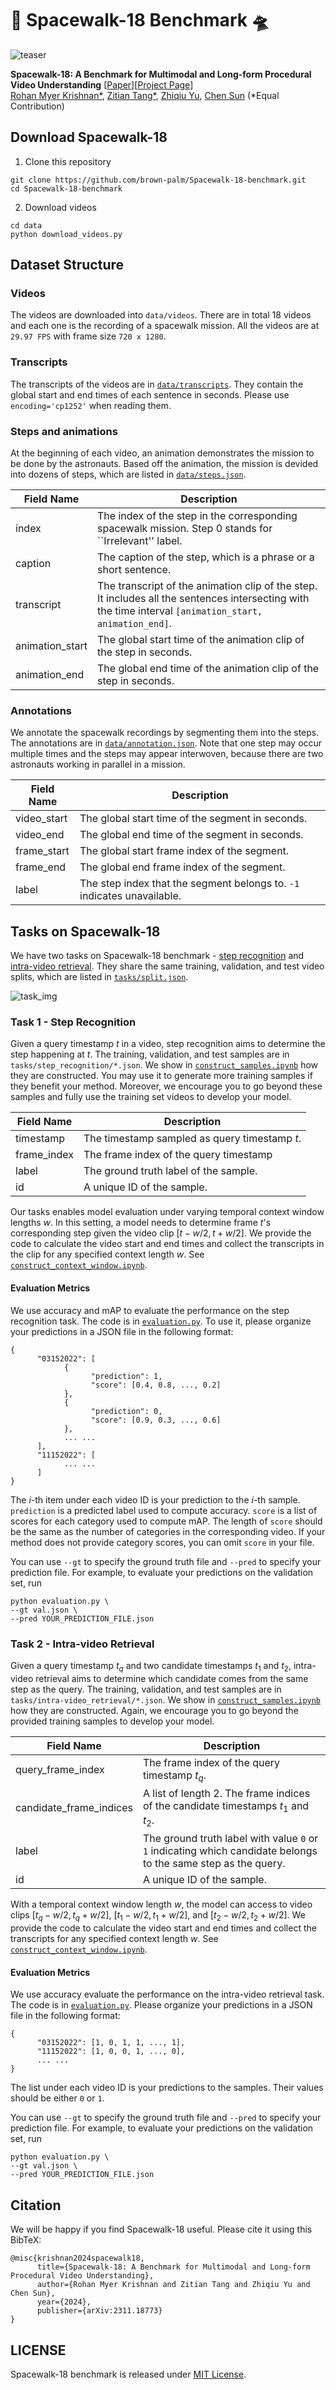 # 🚀 Spacewalk-18 Benchmark 🛸

![teaser](assets/teaser.gif)

**Spacewalk-18: A Benchmark for Multimodal and Long-form Procedural Video Understanding** [[Paper](https://arxiv.org/abs/2311.18773)][[Project Page](https://brown-palm.github.io/Spacewalk-18/)]<br>
[Rohan Myer Krishnan*](https://scholar.google.com/citations?user=koxiPYIAAAAJ), [Zitian Tang*](https://zitiantang.github.io/), [Zhiqiu Yu](), [Chen Sun](https://chensun.me/index.html) (*Equal Contribution)

## Download Spacewalk-18

1. Clone this repository
```
git clone https://github.com/brown-palm/Spacewalk-18-benchmark.git
cd Spacewalk-18-benchmark
```

2. Download videos
```
cd data
python download_videos.py
```

## Dataset Structure

### Videos

The videos are downloaded into `data/videos`. There are in total 18 videos and each one is the recording of a spacewalk mission. All the videos are at `29.97 FPS` with frame size ``720 x 1280``.

### Transcripts
The transcripts of the videos are in [`data/transcripts`](data/transcripts). They contain the global start and end times of each sentence in seconds. Please use `encoding='cp1252'` when reading them.

### Steps and animations
At the beginning of each video, an animation demonstrates the mission to be done by the astronauts. Based off the animation, the mission is devided into dozens of steps, which are listed in [`data/steps.json`](data/steps.json).

| Field Name         | Description                                                         |
|--------------------|---------------------------------------------------------------------|
| index              | The index of the step in the corresponding spacewalk mission. Step 0 stands for ``Irrelevant'' label. |
| caption            | The caption of the step, which is a phrase or a short sentence.     |
| transcript         | The transcript of the animation clip of the step. It includes all the sentences intersecting with the time interval `[animation_start, animation_end]`.  |
| animation_start    | The global start time of the animation clip of the step in seconds. |
| animation_end      | The global end time of the animation clip of the step in seconds.   |

### Annotations

We annotate the spacewalk recordings by segmenting them into the steps. The annotations are in [`data/annotation.json`](data/annotation.json). Note that one step may occur multiple times and the steps may appear interwoven, because there are two astronauts working in parallel in a mission.

| Field Name         | Description                                                              |
|--------------------|--------------------------------------------------------------------------|
| video_start        | The global start time of the segment in seconds.                         |
| video_end          | The global end time of the segment in seconds.                           |
| frame_start        | The global start frame index of the segment.                             |
| frame_end          | The global end frame index of the segment.                               |
| label              | The step index that the segment belongs to. `-1` indicates unavailable.  |

## Tasks on Spacewalk-18
We have two tasks on Spacewalk-18 benchmark - [step recognition](#Task-1---Step-Recognition) and [intra-video retrieval](#Task-2---Intra-video-Retrieval). They share the same training, validation, and test video splits, which are listed in [`tasks/split.json`](tasks/split.json).

![task_img](assets/task_img.png)

### Task 1 - Step Recognition
Given a query timestamp $t$ in a video, step recognition aims to determine the step happening at $t$. The training, validation, and test samples are in `tasks/step_recognition/*.json`. We show in [`construct_samples.ipynb`](https://github.com/brown-palm/Spacewalk-18-benchmark/blob/main/tasks/step_recognition/construct_samples.ipynb) how they are constructed. You may use it to generate more training samples if they benefit your method. Moreover, we encourage you to go beyond these samples and fully use the training set videos to develop your model.

| Field Name         | Description                                            |
|--------------------|--------------------------------------------------------|
| timestamp          | The timestamp sampled as query timestamp $t$.        |
| frame_index        | The frame index of the query timestamp             |
| label              | The ground truth label of the sample.                  |
| id                 | A unique ID of the sample.                             |

Our tasks enables model evaluation under varying temporal context window lengths $w$. In this setting, a model needs to determine frame $t$'s corresponding step given the video clip $[t-w/2, t+w/2]$. We provide the code to calculate the video start and end times and collect the transcripts in the clip for any specified context length $w$. See [`construct_context_window.ipynb`](https://github.com/brown-palm/Spacewalk-18-benchmark/blob/main/tasks/step_recognition/construct_context_window.ipynb).

#### Evaluation Metrics
We use accuracy and mAP to evaluate the performance on the step recognition task. The code is in [`evaluation.py`](tasks/step_recognition/evaluation.py). To use it, please organize your predictions in a JSON file in the following format:
```
{
      "03152022": [
            {
                  "prediction": 1,
                  "score": [0.4, 0.8, ..., 0.2]
            },
            {
                  "prediction": 0,
                  "score": [0.9, 0.3, ..., 0.6]
            },
            ... ...
      ],
      "11152022": [
            ... ...
      ]
}
```
The $i$-th item under each video ID is your prediction to the $i$-th sample. `prediction` is a predicted label used to compute accuracy. `score` is a list of scores for each category used to compute mAP. The length of `score` should be the same as the number of categories in the corresponding video. If your method does not provide category scores, you can omit `score` in your file.

You can use `--gt` to specify the ground truth file and `--pred` to specify your prediction file. For example, to evaluate your predictions on the validation set, run
```
python evaluation.py \
--gt val.json \
--pred YOUR_PREDICTION_FILE.json
```

### Task 2 - Intra-video Retrieval
Given a query timestamp $t_q$ and two candidate timestamps $t_1$ and $t_2$, intra-video retrieval aims to determine which candidate comes from the same step as the query. The training, validation, and test samples are in `tasks/intra-video_retrieval/*.json`. We show in [`construct_samples.ipynb`](https://github.com/brown-palm/Spacewalk-18-benchmark/blob/main/tasks/intra-video_retrieval/construct_samples.ipynb) how they are constructed. Again, we encourage you to go beyond the provided training samples to develop your model.

| Field Name               | Description                                          |
|--------------------------|------------------------------------------------------|
| query_frame_index        | The frame index of the query timestamp $t_q$.        |
| candidate_frame_indices  | A list of length 2. The frame indices of the candidate timestamps $t_1$ and $t_2$.        |
| label                    | The ground truth label with value `0` or `1` indicating which candidate belongs to the same step as the query.       |
| id                       | A unique ID of the sample.                           |

With a temporal context window length $w$, the model can access to video clips $[t_q-w/2, t_q+w/2]$, $[t_1-w/2, t_1+w/2]$, and $[t_2-w/2, t_2+w/2]$. We provide the code to calculate the video start and end times and collect the transcripts for any specified context length $w$. See [`construct_context_window.ipynb`](https://github.com/brown-palm/Spacewalk-18-benchmark/blob/main/tasks/intra-video_retrieval/construct_context_window.ipynb).

#### Evaluation Metrics
We use accuracy evaluate the performance on the intra-video retrieval task. The code is in [`evaluation.py`](tasks/intra-video_retrieval/evaluation.py). Please organize your predictions in a JSON file in the following format:
```
{
      "03152022": [1, 0, 1, 1, ..., 1],
      "11152022": [1, 0, 0, 1, ..., 0],
      ... ...
}
```
The list under each video ID is your predictions to the samples. Their values should be either `0` or `1`.

You can use `--gt` to specify the ground truth file and `--pred` to specify your prediction file. For example, to evaluate your predictions on the validation set, run
```
python evaluation.py \
--gt val.json \
--pred YOUR_PREDICTION_FILE.json
```

## Citation

We will be happy if you find Spacewalk-18 useful. Please cite it using this BibTeX:
```
@misc{krishnan2024spacewalk18,
      title={Spacewalk-18: A Benchmark for Multimodal and Long-form Procedural Video Understanding}, 
      author={Rohan Myer Krishnan and Zitian Tang and Zhiqiu Yu and Chen Sun},
      year={2024},
      publisher={arXiv:2311.18773}
}
```

## LICENSE
Spacewalk-18 benchmark is released under [MIT License](LICENSE).